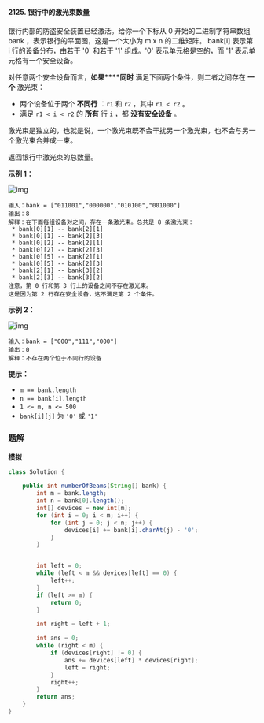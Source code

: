 #### 2125. 银行中的激光束数量

银行内部的防盗安全装置已经激活。给你一个下标从 0 开始的二进制字符串数组 bank ，表示银行的平面图，这是一个大小为 m x n 的二维矩阵。 bank[i] 表示第 i 行的设备分布，由若干 '0' 和若干 '1' 组成。'0' 表示单元格是空的，而 '1' 表示单元格有一个安全设备。

对任意两个安全设备而言，**如果****同时** 满足下面两个条件，则二者之间存在 **一个** 激光束：

- 两个设备位于两个 **不同行** ：`r1` 和 `r2` ，其中 `r1 < r2` 。
- 满足 `r1 < i < r2` 的 **所有** 行 `i` ，都 **没有安全设备** 。

激光束是独立的，也就是说，一个激光束既不会干扰另一个激光束，也不会与另一个激光束合并成一束。

返回银行中激光束的总数量。

**示例 1：**

![img](http://gitlab.wsh-study.com/xp-study/LeeteCode/-/blob/master/模拟/images/银行中的激光束数量/1.jpg)

```shell
输入：bank = ["011001","000000","010100","001000"]
输出：8
解释：在下面每组设备对之间，存在一条激光束。总共是 8 条激光束：
 * bank[0][1] -- bank[2][1]
 * bank[0][1] -- bank[2][3]
 * bank[0][2] -- bank[2][1]
 * bank[0][2] -- bank[2][3]
 * bank[0][5] -- bank[2][1]
 * bank[0][5] -- bank[2][3]
 * bank[2][1] -- bank[3][2]
 * bank[2][3] -- bank[3][2]
注意，第 0 行和第 3 行上的设备之间不存在激光束。
这是因为第 2 行存在安全设备，这不满足第 2 个条件。
```

**示例 2：**

![img](http://gitlab.wsh-study.com/xp-study/LeeteCode/-/blob/master/模拟/images/银行中的激光束数量/2.jpg)

```shell
输入：bank = ["000","111","000"]
输出：0
解释：不存在两个位于不同行的设备
```

**提示：**

- `m == bank.length`
- `n == bank[i].length`
- `1 <= m, n <= 500`
- `bank[i][j]` 为 `'0'` 或 `'1'`

### 题解

**模拟**

```java
class Solution {

    public int numberOfBeams(String[] bank) {
        int m = bank.length;
        int n = bank[0].length();
        int[] devices = new int[m];
        for (int i = 0; i < m; i++) {
            for (int j = 0; j < n; j++) {
                devices[i] += bank[i].charAt(j) - '0';
            }
        }


        int left = 0;
        while (left < m && devices[left] == 0) {
            left++;
        }
        if (left >= m) {
            return 0;
        }

        int right = left + 1;

        int ans = 0;
        while (right < m) {
            if (devices[right] != 0) {
                ans += devices[left] * devices[right];
                left = right;
            }
            right++;
        }
        return ans;
    }
}
```

